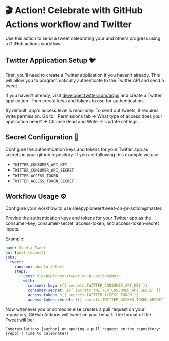 # 🎬 Action! Celebrate with GitHub Actions workflow and Twitter
Use this action to send a tweet celebrating your and others progress using a GitHub actions workflow.

## Twitter Application Setup 🐦
First, you'll need to create a Twitter application if you haven't already. This will allow you to programmatically authenticate to the Twitter API and send a tweet.

If you haven't already, visit [developer.twitter.com/apps](https://developer.twitter.com/en/portal/projects-and-apps) and create a Twitter application. Then create keys and tokens to use for authentication.

By default, app's access level is read-only. To send out tweets, it requires write permission.
Go to: ´Permissions tab -> What type of access does your application need? -> Choose Read and Write -> Update settings´.

## Secret Configuration 🤫
Configure the authentication keys and tokens for your Twitter app as secrets in your github repository. If you are following this example we use: 
* `TWITTER_CONSUMER_API_KEY`
* `TWITTER_CONSUMER_API_SECRET`
* `TWITTER_ACCESS_TOKEN`
* `TWITTER_ACCESS_TOKEN_SECRET`

## Workflow Usage ⚙️
Configure your workflow to use sleepypioneer/tweet-on-pr-action@master.

Provide the authentication keys and tokens for your Twitter app as the consumer-key, consumer-secret, access-token, and access-token-secret inputs.

Example:

``` yml
name: Send a Tweet
on: [pull_request]
jobs:
  tweet:
    runs-on: ubuntu-latest
    steps:
      - uses: sleepypioneer/tweet-on-pr-action@main
        with:
          consumer-key: ${{ secrets.TWITTER_CONSUMER_API_KEY }}
          consumer-secret: ${{ secrets.TWITTER_CONSUMER_API_SECRET }}
          access-token: ${{ secrets.TWITTER_ACCESS_TOKEN }}
          access-token-secret: ${{ secrets.TWITTER_ACCESS_TOKEN_SECRET }}
```

Now whenever you or someone else creates a pull request on your repository, GitHub Actions will tweet on your behalf. The format of the Tweet will be:

```text
Congratulations {author} on opening a pull request on the repository: {repo}!! Time to celebrate!!
```